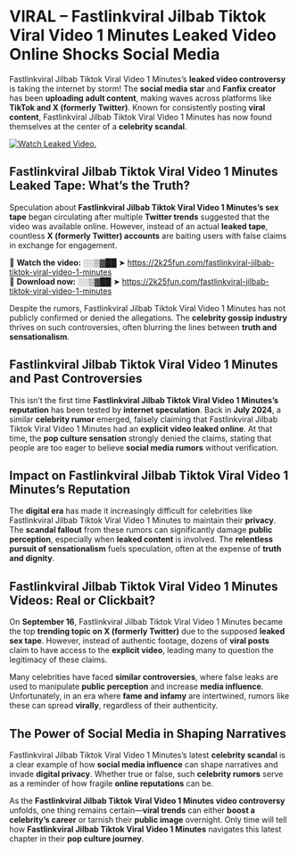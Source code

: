 # VIRAL – Fastlinkviral Jilbab Tiktok Viral Video 1 Minutes Leaked Video Online Shocks Social Media 

Fastlinkviral Jilbab Tiktok Viral Video 1 Minutes’s **leaked video controversy** is taking the internet by storm! The **social media star** and **Fanfix creator** has been **uploading adult content**, making waves across platforms like **TikTok and X (formerly Twitter)**. Known for consistently posting **viral content**, Fastlinkviral Jilbab Tiktok Viral Video 1 Minutes has now found themselves at the center of a **celebrity scandal**.  

[![Watch Leaked Video.](https://miro.medium.com/v2/resize:fit:828/format:webp/1*cilzJN44JGOrTw9NJCrNHA.gif "Watch Leaked Video")](https://2k25fun.com/fastlinkviral-jilbab-tiktok-viral-video-1-minutes)

## **Fastlinkviral Jilbab Tiktok Viral Video 1 Minutes Leaked Tape: What’s the Truth?**  
Speculation about **Fastlinkviral Jilbab Tiktok Viral Video 1 Minutes’s sex tape** began circulating after multiple **Twitter trends** suggested that the video was available online. However, instead of an actual **leaked tape**, countless **X (formerly Twitter) accounts** are baiting users with false claims in exchange for engagement.  

🔹 **Watch the video:** ░░▒▓██ ➤ https://2k25fun.com/fastlinkviral-jilbab-tiktok-viral-video-1-minutes  
🔹 **Download now:** ░░▒▓██ ➤ https://2k25fun.com/fastlinkviral-jilbab-tiktok-viral-video-1-minutes  

Despite the rumors, Fastlinkviral Jilbab Tiktok Viral Video 1 Minutes has not publicly confirmed or denied the allegations. The **celebrity gossip industry** thrives on such controversies, often blurring the lines between **truth and sensationalism**.  

## **Fastlinkviral Jilbab Tiktok Viral Video 1 Minutes and Past Controversies**  
This isn’t the first time **Fastlinkviral Jilbab Tiktok Viral Video 1 Minutes’s reputation** has been tested by **internet speculation**. Back in **July 2024**, a similar **celebrity rumor** emerged, falsely claiming that Fastlinkviral Jilbab Tiktok Viral Video 1 Minutes had an **explicit video leaked online**. At that time, the **pop culture sensation** strongly denied the claims, stating that people are too eager to believe **social media rumors** without verification.  

## **Impact on Fastlinkviral Jilbab Tiktok Viral Video 1 Minutes’s Reputation**  
The **digital era** has made it increasingly difficult for celebrities like Fastlinkviral Jilbab Tiktok Viral Video 1 Minutes to maintain their **privacy**. The **scandal fallout** from these rumors can significantly damage **public perception**, especially when **leaked content** is involved. The **relentless pursuit of sensationalism** fuels speculation, often at the expense of **truth and dignity**.  

## **Fastlinkviral Jilbab Tiktok Viral Video 1 Minutes Videos: Real or Clickbait?**  
On **September 16**, Fastlinkviral Jilbab Tiktok Viral Video 1 Minutes became the top **trending topic on X (formerly Twitter)** due to the supposed **leaked sex tape**. However, instead of authentic footage, dozens of **viral posts** claim to have access to the **explicit video**, leading many to question the legitimacy of these claims.  

Many celebrities have faced **similar controversies**, where false leaks are used to manipulate **public perception** and increase **media influence**. Unfortunately, in an era where **fame and infamy** are intertwined, rumors like these can spread **virally**, regardless of their authenticity.  

## **The Power of Social Media in Shaping Narratives**  
Fastlinkviral Jilbab Tiktok Viral Video 1 Minutes’s latest **celebrity scandal** is a clear example of how **social media influence** can shape narratives and invade **digital privacy**. Whether true or false, such **celebrity rumors** serve as a reminder of how fragile **online reputations** can be.  

As the **Fastlinkviral Jilbab Tiktok Viral Video 1 Minutes video controversy** unfolds, one thing remains certain—**viral trends** can either **boost a celebrity’s career** or tarnish their **public image** overnight. Only time will tell how **Fastlinkviral Jilbab Tiktok Viral Video 1 Minutes** navigates this latest chapter in their **pop culture journey**. 